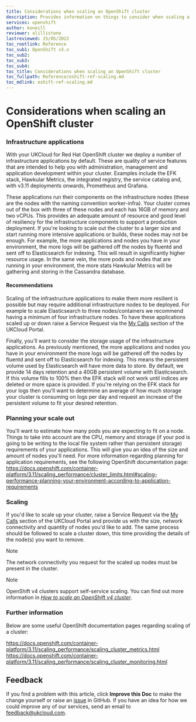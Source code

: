 ```yaml
---
title: Considerations when scaling an OpenShift cluster
description: Provides information on things to consider when scaling a cluster
services: openshift
author: koneill
reviewer: alillistone
lastreviewed: 25/05/2022
toc_rootlink: Reference
toc_sub1: OpenShift v3.x
toc_sub2:
toc_sub3:
toc_sub4:
toc_title: Considerations when scaling an OpenShift cluster
toc_fullpath: Reference/oshift-ref-scaling.md
toc_mdlink: oshift-ref-scaling.md
---
```


# Considerations when scaling an OpenShift cluster

### Infrastructure applications

With your UKCloud for Red Hat OpenShift cluster we deploy a number of infrastructure applications by default. These are quality of service features that are intended to help you with administration, management and application development within your cluster. Examples include the EFK stack, Hawkular Metrics, the integrated registry, the service catalog and, with v3.11 deployments onwards, Prometheus and Grafana.

These applications run their components on the infrastructure nodes (these are the nodes with the naming convention worker-infra). Your cluster comes out of the box with three of these nodes and each has 16GB of memory and two vCPUs. This provides an adequate amount of resource and good level of resiliency for the infrastructure components to support a production deployment. If you're looking to scale out the cluster to a larger size and start running more intensive applications or builds, these nodes may not be enough. For example, the more applications and nodes you have in your environment, the more logs will be gathered off the nodes by fluentd and sent off to Elasticsearch for indexing. This will result in significantly higher resource usage. In the same vein, the more pods and nodes that are running in your environment, the more stats Hawkular Metrics will be gathering and storing in the Cassandra database.

#### Recommendations

Scaling of the infrastructure applications to make them more resilient is possible but may require additional infrastructure nodes to be deployed. For example to scale Elasticsearch to three nodes/containers we recommend having a minimum of four infrastructure nodes. To have these applications scaled up or down raise a Service Request via the [My Calls](https://portal.skyscapecloud.com/support/ivanti) section of the UKCloud Portal.

Finally, you'll want to consider the storage usage of the infrastructure applications. As previously mentioned, the more applications and nodes you have in your environment the more logs will be gathered off the nodes by fluentd and sent off to Elasticsearch for indexing. This means the persistent volume used by Elasticsearch will have more data to store. By default, we provide 14 days retention and a 40GB persistent volume with Elasticsearch. If this volume fills to 100% then the EFK stack will not work until indices are deleted or more space is provided. If you're relying on the EFK stack for your logs then you'll want to determine an average of how much storage your cluster is consuming on logs per day and request an increase of the persistent volume to fit your desired retention.

### Planning your scale out

You'll want to estimate how many pods you are expecting to fit on a node. Things to take into account are the CPU, memory and storage (if your pod is going to be writing to the local file system rather than persistent storage) requirements of your applications. This will give you an idea of the size and amount of nodes you'll need. For more information regarding planning for application requirements, see the following OpenShift documentation page: https://docs.openshift.com/container-platform/3.11/scaling_performance/cluster_limits.html#scaling-performance-planning-your-environment-according-to-application-requirements

### Scaling

If you'd like to scale up your cluster, raise a Service Request via the [My Calls](https://portal.skyscapecloud.com/support/ivanti) section of the UKCloud Portal and provide us with the size, network connectivity and quantity of nodes you'd like to add. The same process should be followed to scale a cluster down, this time providing the details of the node(s) you want to remove.

> [!NOTE]
> The network connectivity you request for the scaled up nodes must be present in the cluster.

> [!NOTE]
> OpenShift v4 clusters support self-service scaling. You can find out more information in [*How to scale an OpenShift v4 cluster*](oshift-how-scale-cluster-v4.md).

### Further information

Below are some useful OpenShift documentation pages regarding scaling of a cluster:

https://docs.openshift.com/container-platform/3.11/scaling_performance/scaling_cluster_metrics.html
https://docs.openshift.com/container-platform/3.11/scaling_performance/scaling_cluster_monitoring.html

## Feedback

If you find a problem with this article, click **Improve this Doc** to make the change yourself or raise an [issue](https://github.com/UKCloud/documentation/issues) in GitHub. If you have an idea for how we could improve any of our services, send an email to <feedback@ukcloud.com>.
